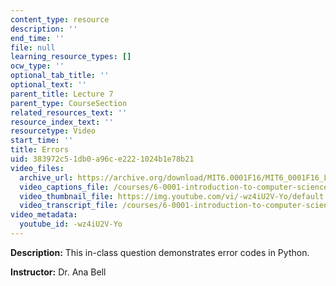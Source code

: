 ```yaml
---
content_type: resource
description: ''
end_time: ''
file: null
learning_resource_types: []
ocw_type: ''
optional_tab_title: ''
optional_text: ''
parent_title: Lecture 7
parent_type: CourseSection
related_resources_text: ''
resource_index_text: ''
resourcetype: Video
start_time: ''
title: Errors
uid: 383972c5-1db0-a96c-e222-1024b1e78b21
video_files:
  archive_url: https://archive.org/download/MIT6.0001F16/MIT6_0001F16_Lecture_07_exercise_02_300k.mp4
  video_captions_file: /courses/6-0001-introduction-to-computer-science-and-programming-in-python-fall-2016/e0ba1ab0c3f150deabd719af81dc8a4d_-wz4iU2V-Yo.vtt
  video_thumbnail_file: https://img.youtube.com/vi/-wz4iU2V-Yo/default.jpg
  video_transcript_file: /courses/6-0001-introduction-to-computer-science-and-programming-in-python-fall-2016/ec99cb58aa1bcfd99ffd99ea011de854_-wz4iU2V-Yo.pdf
video_metadata:
  youtube_id: -wz4iU2V-Yo
---
```


**Description:** This in-class question demonstrates error codes in Python.

**Instructor:** Dr. Ana Bell

